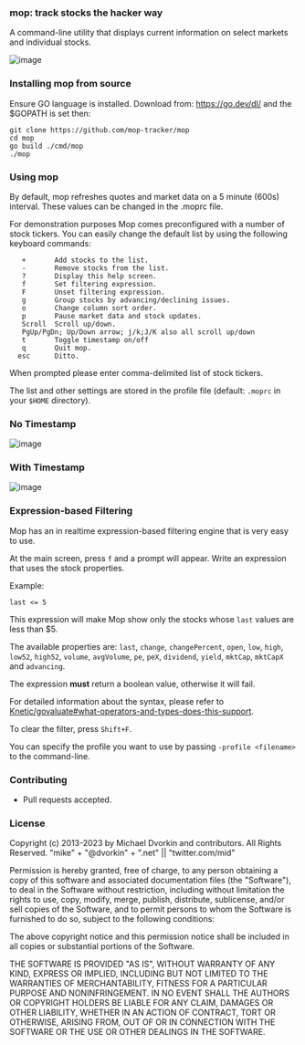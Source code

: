 ### mop: track stocks the hacker way
A command-line utility that displays current information on select markets and individual stocks.

![image](https://user-images.githubusercontent.com/12674437/144474220-5f35f893-6860-4ba5-9c3a-58b80df16255.png)

### Installing mop from source

Ensure GO language is installed. Download from: https://go.dev/dl/ and the $GOPATH is set then:

```
git clone https://github.com/mop-tracker/mop
cd mop
go build ./cmd/mop
./mop
```

### Using mop
By default, mop refreshes quotes and market data on a 5 minute (600s) interval.  These values can be changed in the .moprc file.

For demonstration purposes Mop comes preconfigured with a number of stock tickers. You can easily change the default list by using the following keyboard commands:

```
   +       Add stocks to the list.
   -       Remove stocks from the list.
   ?       Display this help screen.
   f       Set filtering expression.
   F       Unset filtering expression.
   g       Group stocks by advancing/declining issues.
   o       Change column sort order.
   p       Pause market data and stock updates.
   Scroll  Scroll up/down.
   PgUp/PgDn; Up/Down arrow; j/k;J/K also all scroll up/down
   t       Toggle timestamp on/off
   q       Quit mop.
  esc      Ditto.
```

When prompted please enter comma-delimited list of stock tickers.

The list and other settings are stored in the profile file (default: ``.moprc`` in your ``$HOME`` directory).

### No Timestamp
![image](https://github.com/mop-tracker/mop/assets/12674437/f753ce40-c9b2-4ed1-bf51-2a79c83f3f1c)

### With Timestamp
![image](https://github.com/mop-tracker/mop/assets/12674437/8d732111-d25a-425f-bdbf-f0ada6e04b75)

### Expression-based Filtering
Mop has an in realtime expression-based filtering engine that is very easy to use.

At the main screen, press `f` and a prompt will appear. Write an expression that uses the stock properties.

Example:

```last <= 5```

This expression will make Mop show only the stocks whose `last` values are less than $5.

The available properties are: `last`, `change`, `changePercent`, `open`, `low`, `high`, `low52`, `high52`, `volume`, `avgVolume`, `pe`, `peX`, `dividend`, `yield`, `mktCap`, `mktCapX` and `advancing`.

The expression **must** return a boolean value, otherwise it will fail.

For detailed information about the syntax, please refer to [Knetic/govaluate#what-operators-and-types-does-this-support](https://github.com/Knetic/govaluate#what-operators-and-types-does-this-support).

To clear the filter, press `Shift+F`.

You can specify the profile you want to use by passing ``-profile <filename>`` to the command-line.

### Contributing
* Pull requests accepted.

### License
Copyright (c) 2013-2023 by Michael Dvorkin and contributors. All Rights Reserved.
"mike" + "@dvorkin" + ".net" || "twitter.com/mid"

Permission is hereby granted, free of charge, to any person obtaining a copy of this software and associated documentation files (the "Software"), to deal in the Software without restriction, including without limitation the rights to use, copy, modify, merge, publish, distribute, sublicense, and/or sell copies of the Software, and to permit persons to whom the Software is furnished to do so, subject to the following conditions:

The above copyright notice and this permission notice shall be included in all copies or substantial portions of the Software.

THE SOFTWARE IS PROVIDED "AS IS", WITHOUT WARRANTY OF ANY KIND, EXPRESS OR IMPLIED, INCLUDING BUT NOT LIMITED TO THE WARRANTIES OF MERCHANTABILITY, FITNESS FOR A PARTICULAR PURPOSE AND NONINFRINGEMENT. IN NO EVENT SHALL THE AUTHORS OR COPYRIGHT HOLDERS BE LIABLE FOR ANY CLAIM, DAMAGES OR OTHER LIABILITY, WHETHER IN AN ACTION OF CONTRACT, TORT OR OTHERWISE, ARISING FROM, OUT OF OR IN CONNECTION WITH THE SOFTWARE OR THE USE OR OTHER DEALINGS IN THE SOFTWARE.
